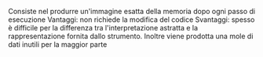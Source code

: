 Consiste nel produrre un'immagine esatta della memoria dopo ogni passo di esecuzione
Vantaggi: non richiede la modifica del codice
Svantaggi: spesso è difficile per la differenza tra l'interpretazione astratta e la rappresentazione fornita dallo strumento. Inoltre viene prodotta una mole di dati inutili per la maggior parte